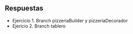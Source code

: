 ## Respuestas
* Ejercicio 1. Branch pizzeriaBuilder y pizzeriaDecorador
* Ejericio 2. Branch tablero
